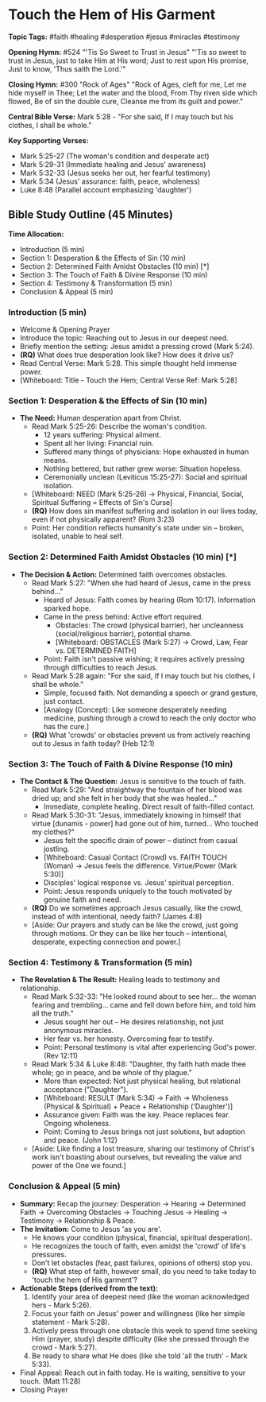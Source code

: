 # Touch the Hem of His Garment

**Topic Tags:** #faith #healing #desperation #jesus #miracles #testimony

**Opening Hymn:** #524 "'Tis So Sweet to Trust in Jesus"
"'Tis so sweet to trust in Jesus, just to take Him at His word; Just to rest upon His promise, Just to know, 'Thus saith the Lord.'"

**Closing Hymn:** #300 "Rock of Ages"
"Rock of Ages, cleft for me, Let me hide myself in Thee; Let the water and the blood, From Thy riven side which flowed, Be of sin the double cure, Cleanse me from its guilt and power."

**Central Bible Verse:** Mark 5:28 - "For she said, If I may touch but his clothes, I shall be whole."

**Key Supporting Verses:**
*   Mark 5:25-27 (The woman's condition and desperate act)
*   Mark 5:29-31 (Immediate healing and Jesus' awareness)
*   Mark 5:32-33 (Jesus seeks her out, her fearful testimony)
*   Mark 5:34 (Jesus' assurance: faith, peace, wholeness)
*   Luke 8:48 (Parallel account emphasizing 'daughter')

## Bible Study Outline (45 Minutes)

**Time Allocation:**
- Introduction (5 min)
- Section 1: Desperation & the Effects of Sin (10 min)
- Section 2: Determined Faith Amidst Obstacles (10 min) [*]
- Section 3: The Touch of Faith & Divine Response (10 min)
- Section 4: Testimony & Transformation (5 min)
- Conclusion & Appeal (5 min)

### Introduction (5 min)
- Welcome & Opening Prayer
- Introduce the topic: Reaching out to Jesus in our deepest need.
- Briefly mention the setting: Jesus amidst a pressing crowd (Mark 5:24).
- **(RQ)** What does true desperation look like? How does it drive us?
- Read Central Verse: Mark 5:28. This simple thought held immense power.
- [Whiteboard: Title - Touch the Hem; Central Verse Ref: Mark 5:28]

### Section 1: Desperation & the Effects of Sin (10 min)
- **The Need:** Human desperation apart from Christ.
    - Read Mark 5:25-26: Describe the woman's condition.
        - 12 years suffering: Physical ailment.
        - Spent all her living: Financial ruin.
        - Suffered many things of physicians: Hope exhausted in human means.
        - Nothing bettered, but rather grew worse: Situation hopeless.
        - Ceremonially unclean (Leviticus 15:25-27): Social and spiritual isolation.
    - [Whiteboard: NEED (Mark 5:25-26) -> Physical, Financial, Social, Spiritual Suffering = Effects of Sin's Curse]
    - **(RQ)** How does sin manifest suffering and isolation in our lives today, even if not physically apparent? (Rom 3:23)
    - Point: Her condition reflects humanity's state under sin – broken, isolated, unable to heal self.

### Section 2: Determined Faith Amidst Obstacles (10 min) [*]
- **The Decision & Action:** Determined faith overcomes obstacles.
    - Read Mark 5:27: "When she had heard of Jesus, came in the press behind..."
        - Heard of Jesus: Faith comes by hearing (Rom 10:17). Information sparked hope.
        - Came in the press behind: Active effort required.
            - Obstacles: The crowd (physical barrier), her uncleanness (social/religious barrier), potential shame.
            - [Whiteboard: OBSTACLES (Mark 5:27) -> Crowd, Law, Fear vs. DETERMINED FAITH]
        - Point: Faith isn't passive wishing; it requires actively pressing through difficulties to reach Jesus.
    - Read Mark 5:28 again: "For she said, If I may touch but his clothes, I shall be whole."
        - Simple, focused faith. Not demanding a speech or grand gesture, just contact.
        - [Analogy (Concept): Like someone desperately needing medicine, pushing through a crowd to reach the only doctor who has the cure.]
    - **(RQ)** What 'crowds' or obstacles prevent us from actively reaching out to Jesus in faith today? (Heb 12:1)

### Section 3: The Touch of Faith & Divine Response (10 min)
- **The Contact & The Question:** Jesus is sensitive to the touch of faith.
    - Read Mark 5:29: "And straightway the fountain of her blood was dried up; and she felt in her body that she was healed..."
        - Immediate, complete healing. Direct result of faith-filled contact.
    - Read Mark 5:30-31: "Jesus, immediately knowing in himself that virtue [dunamis - power] had gone out of him, turned... Who touched my clothes?"
        - Jesus felt the specific drain of power – distinct from casual jostling.
        - [Whiteboard: Casual Contact (Crowd) vs. FAITH TOUCH (Woman) -> Jesus feels the difference. Virtue/Power (Mark 5:30)]
        - Disciples' logical response vs. Jesus' spiritual perception.
        - Point: Jesus responds uniquely to the touch motivated by genuine faith and need.
    - **(RQ)** Do we sometimes approach Jesus casually, like the crowd, instead of with intentional, needy faith? (James 4:8)
    - [Aside: Our prayers and study can be like the crowd, just going through motions. Or they can be like her touch – intentional, desperate, expecting connection and power.]

### Section 4: Testimony & Transformation (5 min)
- **The Revelation & The Result:** Healing leads to testimony and relationship.
    - Read Mark 5:32-33: "He looked round about to see her... the woman fearing and trembling... came and fell down before him, and told him all the truth."
        - Jesus sought her out – He desires relationship, not just anonymous miracles.
        - Her fear vs. her honesty. Overcoming fear to testify.
        - Point: Personal testimony is vital after experiencing God's power. (Rev 12:11)
    - Read Mark 5:34 & Luke 8:48: "Daughter, thy faith hath made thee whole; go in peace, and be whole of thy plague."
        - More than expected: Not just physical healing, but relational acceptance ("Daughter").
        - [Whiteboard: RESULT (Mark 5:34) -> Faith -> Wholeness (Physical & Spiritual) + Peace + Relationship ('Daughter')]
        - Assurance given: Faith was the key. Peace replaces fear. Ongoing wholeness.
        - Point: Coming to Jesus brings not just solutions, but adoption and peace. (John 1:12)
    - [Aside: Like finding a lost treasure, sharing our testimony of Christ's work isn't boasting about ourselves, but revealing the value and power of the One we found.]

### Conclusion & Appeal (5 min)
- **Summary:** Recap the journey: Desperation -> Hearing -> Determined Faith -> Overcoming Obstacles -> Touching Jesus -> Healing -> Testimony -> Relationship & Peace.
- **The Invitation:** Come to Jesus 'as you are'.
    - He knows your condition (physical, financial, spiritual desperation).
    - He recognizes the touch of faith, even amidst the 'crowd' of life's pressures.
    - Don't let obstacles (fear, past failures, opinions of others) stop you.
    - **(RQ)** What step of faith, however small, do you need to take today to 'touch the hem of His garment'?
- **Actionable Steps (derived from the text):**
    1.  Identify your area of deepest need (like the woman acknowledged hers - Mark 5:26).
    2.  Focus your faith on Jesus' power and willingness (like her simple statement - Mark 5:28).
    3.  Actively press through one obstacle this week to spend time seeking Him (prayer, study) despite difficulty (like she pressed through the crowd - Mark 5:27).
    4.  Be ready to share what He does (like she told 'all the truth' - Mark 5:33).
- Final Appeal: Reach out in faith today. He is waiting, sensitive to your touch. (Matt 11:28)
- Closing Prayer